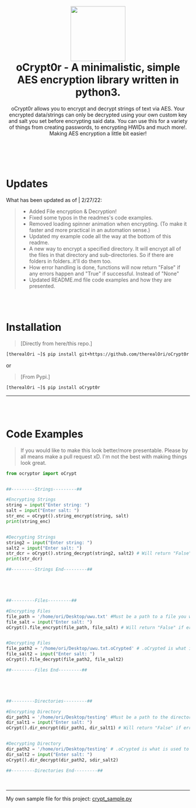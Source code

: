 <h1 align="center">
	<img src="https://cdn.discordapp.com/attachments/946797907846258799/946798556629585950/unknown.png" width="150px"><br>
    oCrypt0r - A minimalistic, simple AES encryption library written in python3.
</h1>
<p align="center">
    oCrypt0r allows you to encrypt and decrypt strings of text via AES. Your encrypted data/strings can only be decrypted using your own custom key and salt you set before encrypting said data. You can use this for a variety of things from creating passwords, to encrypting HWIDs and much more!. Making AES encryption a little bit easier!
</p>

<h1></h1>

<br />
<br />

# Updates
What has been updated as of | 2/27/22:

> - Added File encryption & Decryption!
> - Fixed some typos in the readmes's code examples.
> - Removed loading spinner animation when encrypting. (To make it faster and more practical in an automation sense.)
> - Updated my example code all the way at the bottom of this readme.
> - A new way to encrypt a specified directory. It will encrypt all of the files in that directory and sub-directories. So if there are folders in folders..it'll do them too.
> - How error handling is done, functions will now return "False" if any errors happen and "True" if successful. Instead of "None"
> - Updated README.md file code examples and how they are presented.

<br />
<br />

# Installation
 > [Directly from here/this repo.]
```bash
[therealOri ~]$ pip install git+https://github.com/therealOri/oCrypt0r
```

or

> [From Pypi.]
```bash
[therealOri ~]$ pip install oCrypt0r
```
__ __

<br />
<br />

# Code Examples
> If you would like to make this look better/more presentable. Please by all means make a pull request xD. I'm not the best with making things look great.
```python
from ocryptor import oCrypt


##---------Strings---------##

#Encrypting Strings
string = input("Enter string: ")
salt = input("Enter salt: ")
str_enc = oCrypt().string_encrypt(string, salt)
print(string_enc)


#Decrypting Strings
string2 = input("Enter string: ")
salt2 = input("Enter salt: ")
str_dcr = oCrypt().string_decrypt(string2, salt2) # Will return "False" if errors happen. "True" if successful.
print(str_dcr)

##---------Strings End---------##





##---------Files---------##

#Encrypting Files
file_path = '/home/ori/Desktop/uwu.txt' #Must be a path to a file you want to encrypt.
file_salt = input("Enter salt: ")
oCrypt().file_encrypt(file_path, file_salt) # Will return "False" if errors happen. "True" if successful.


#Decrypting Files
file_path2 = '/home/ori/Desktop/uwu.txt.oCrypted' # .oCrypted is what is used to let you know that the file is encrypted.
file_salt2 = input("Enter salt: ")
oCrypt().file_decrypt(file_path2, file_salt2)

##---------Files End---------##





##---------Directories---------##

#Encrypting Directory
dir_path1 = '/home/ori/Desktop/testing' #Must be a path to the directory you want to encrypt.
dir_salt1 = input("Enter salt: ")
oCrypt().dir_encrypt(dir_path1, dir_salt1) # Will return "False" if errors happen. "True" if successful.


#Decrypting Directory
dir_path2 = '/home/ori/Desktop/testing' # .oCrypted is what is used to let you know that the file is encrypted.
dir_salt2 = input("Enter salt: ")
oCrypt().dir_decrypt(dir_path2, sdir_salt2)

##---------Directories End---------##
```

<br />

__ __

My own sample file for this project: [crypt_sample.py](https://haste.powercord.dev/atehenepos.py)
